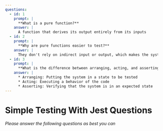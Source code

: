 ```yaml
---
questions:
  - id: 1
    prompt: |
      **What is a pure function?**
    answer: |
      A function that derives its output entirely from its inputs
  - id: 2
    prompt: |
      **Why are pure functions easier to test?**
    answer: |
      They don't rely on indirect input or output, which makes the system under test more contained
  - id: 3
    prompt: |
      **What is the difference between arranging, acting, and asserting in a test?**
    answer: |
      * Arranging: Putting the system in a state to be tested
      * Acting: Executing a behavior of the code
      * Asserting: Verifying that the system is in an expected state
---
```


# Simple Testing With Jest Questions

_Please answer the following questions as best you can_

